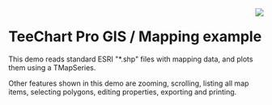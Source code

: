 <a href="https://www.steema.com/product/vcl">
<img align="right" src="http://www.teechart.net/img/logos/teechart_vcl.png">
</a>

TeeChart Pro GIS / Mapping example
========================

This demo reads standard ESRI "*.shp" files  with mapping data, and plots them using 
a TMapSeries.

Other features shown in this demo are zooming, scrolling, listing all map items, selecting polygons, editing properties, exporting and printing.
